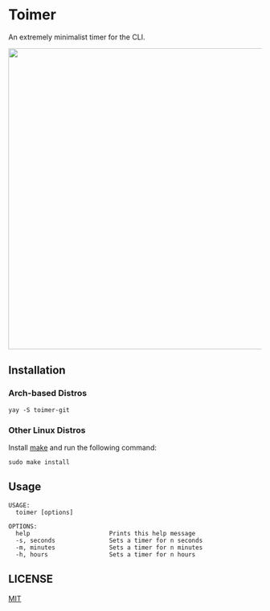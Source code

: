 # Toimer

An extremely minimalist timer for the CLI.

<img src="https://i.imgur.com/82roqGT.png" width="600" />

## Installation

### Arch-based Distros

```
yay -S toimer-git
```

### Other Linux Distros

Install [make](https://www.gnu.org/software/make/) and run the following command:
```
sudo make install
```

## Usage

```
USAGE:
  toimer [options]

OPTIONS:
  help                      Prints this help message
  -s, seconds               Sets a timer for n seconds
  -m, minutes               Sets a timer for n minutes
  -h, hours                 Sets a timer for n hours
```

## LICENSE
[MIT](LICENSE)

